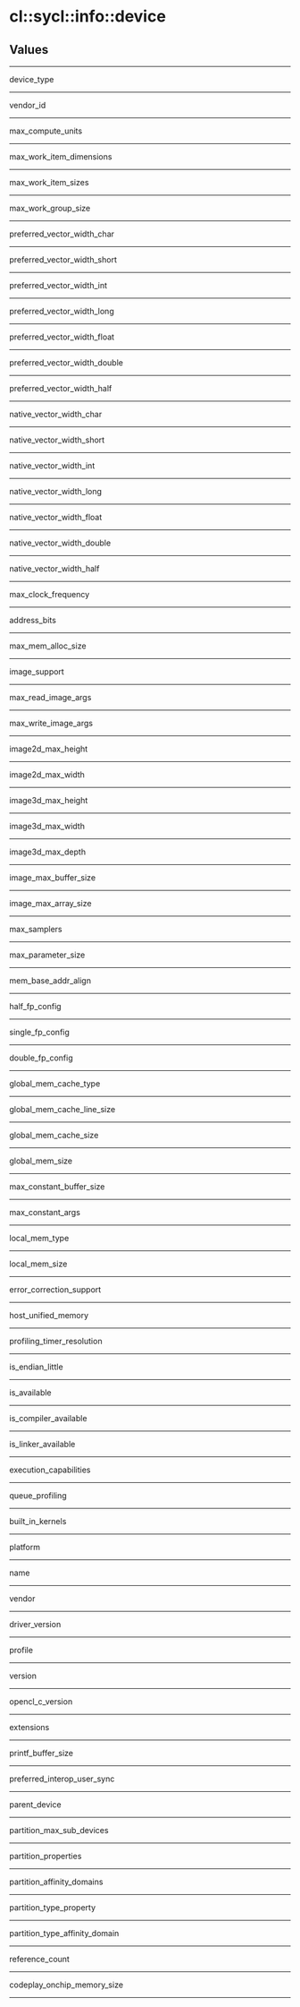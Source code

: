 # cl::sycl::info::device
## Values

---

device_type

---

vendor_id

---

max_compute_units

---

max_work_item_dimensions

---

max_work_item_sizes

---

max_work_group_size

---

preferred_vector_width_char

---

preferred_vector_width_short

---

preferred_vector_width_int

---

preferred_vector_width_long

---

preferred_vector_width_float

---

preferred_vector_width_double

---

preferred_vector_width_half

---

native_vector_width_char

---

native_vector_width_short

---

native_vector_width_int

---

native_vector_width_long

---

native_vector_width_float

---

native_vector_width_double

---

native_vector_width_half

---

max_clock_frequency

---

address_bits

---

max_mem_alloc_size

---

image_support

---

max_read_image_args

---

max_write_image_args

---

image2d_max_height

---

image2d_max_width

---

image3d_max_height

---

image3d_max_width

---

image3d_max_depth

---

image_max_buffer_size

---

image_max_array_size

---

max_samplers

---

max_parameter_size

---

mem_base_addr_align

---

half_fp_config

---

single_fp_config

---

double_fp_config

---

global_mem_cache_type

---

global_mem_cache_line_size

---

global_mem_cache_size

---

global_mem_size

---

max_constant_buffer_size

---

max_constant_args

---

local_mem_type

---

local_mem_size

---

error_correction_support

---

host_unified_memory

---

profiling_timer_resolution

---

is_endian_little

---

is_available

---

is_compiler_available

---

is_linker_available

---

execution_capabilities

---

queue_profiling

---

built_in_kernels

---

platform

---

name

---

vendor

---

driver_version

---

profile

---

version

---

opencl_c_version

---

extensions

---

printf_buffer_size

---

preferred_interop_user_sync

---

parent_device

---

partition_max_sub_devices

---

partition_properties

---

partition_affinity_domains

---

partition_type_property

---

partition_type_affinity_domain

---

reference_count

---

codeplay_onchip_memory_size

---
